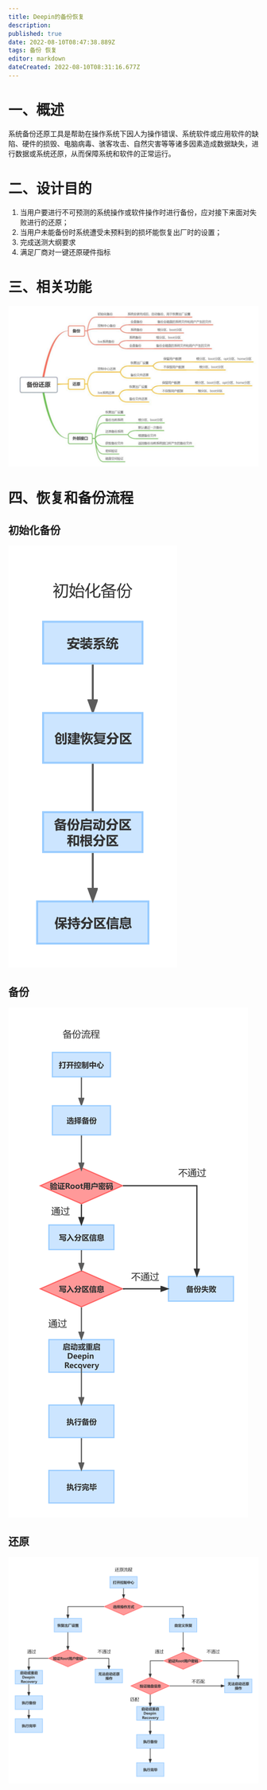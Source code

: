 ```yaml
---
title: Deepin的备份恢复
description: 
published: true
date: 2022-08-10T08:47:38.889Z
tags: 备份 恢复
editor: markdown
dateCreated: 2022-08-10T08:31:16.677Z
---
```


# 一、概述
系统备份还原工具是帮助在操作系统下因人为操作错误、系统软件或应用软件的缺陷、硬件的损毁、电脑病毒、骇客攻击、自然灾害等等诸多因素造成数据缺失，进行数据或系统还原，从而保障系统和软件的正常运行。

# 二、设计目的
1. 当用户要进行不可预测的系统操作或软件操作时进行备份，应对接下来面对失败进行的还原；
2. 当用户未能备份时系统遭受未预料到的损坏能恢复出厂时的设置；
3. 完成送测大纲要求
4. 满足厂商对一键还原硬件指标

# 三、相关功能
![2022-8-10_77607.png](/2022-8-10_77607.png)

# 四、恢复和备份流程

## 初始化备份

![2022-8-10_44418.png](/2022-8-10_44418.png)

## 备份

![2022-8-10_17139.png](/2022-8-10_17139.png)

## 还原

![2022-8-10_74832.png](/2022-8-10_74832.png)